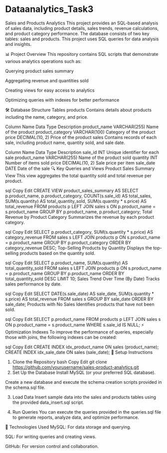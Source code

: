 # Dataanalytics_Task3
Sales and Products Analytics
This project provides an SQL-based analysis of sales data, including product details, sales trends, revenue calculations, and product category performance. The database consists of two key tables: sales and products. This project uses SQL queries for data analysis and insights.

📊 Project Overview
This repository contains SQL scripts that demonstrate various analytics operations such as:

Querying product sales summary

Aggregating revenue and quantities sold

Creating views for easy access to analytics

Optimizing queries with indexes for better performance

🛠 Database Structure
Tables
products
Contains details about products including the name, category, and price.


Column Name	Data Type	Description
product_name	VARCHAR(255)	Name of the product
product_category	VARCHAR(100)	Category of the product
price	DECIMAL(10, 2)	Price of the product
sales
Contains records of each sale, including product name, quantity sold, and sale date.


Column Name	Data Type	Description
sale_id	INT	Unique identifier for each sale
product_name	VARCHAR(255)	Name of the product sold
quantity	INT	Number of items sold
price	DECIMAL(10, 2)	Sale price per item
sale_date	DATE	Date of the sale
🔍 Key Queries and Views
Product Sales Summary View
This view aggregates the total quantity sold and total revenue per product.

sql
Copy
Edit
CREATE VIEW product_sales_summary AS
SELECT 
    p.product_name,
    p.product_category,
    COUNT(s.sale_id) AS total_sales,
    SUM(s.quantity) AS total_quantity_sold,
    SUM(s.quantity * s.price) AS total_revenue
FROM products p
LEFT JOIN sales s ON p.product_name = s.product_name
GROUP BY p.product_name, p.product_category;
Total Revenue by Product Category
Summarizes the revenue by each product category.

sql
Copy
Edit
SELECT 
    p.product_category,
    SUM(s.quantity * s.price) AS category_revenue
FROM sales s
LEFT JOIN products p ON s.product_name = p.product_name
GROUP BY p.product_category
ORDER BY category_revenue DESC;
Top-Selling Products by Quantity
Displays the top-selling products based on the quantity sold.

sql
Copy
Edit
SELECT 
    p.product_name,
    SUM(s.quantity) AS total_quantity_sold
FROM sales s
LEFT JOIN products p ON s.product_name = p.product_name
GROUP BY p.product_name
ORDER BY total_quantity_sold DESC
LIMIT 10;
Sales Trend Over Time (By Date)
Tracks sales performance by date.

sql
Copy
Edit
SELECT 
    DATE(s.sale_date) AS sale_date,
    SUM(s.quantity * s.price) AS total_revenue
FROM sales s
GROUP BY sale_date
ORDER BY sale_date;
Products with No Sales
Identifies products that have not been sold.

sql
Copy
Edit
SELECT 
    p.product_name
FROM products p
LEFT JOIN sales s ON p.product_name = s.product_name
WHERE s.sale_id IS NULL;
⚡ Optimization
Indexes
To improve the performance of queries, especially those with joins, the following indexes can be created:

sql
Copy
Edit
CREATE INDEX idx_product_name ON sales (product_name);
CREATE INDEX idx_sale_date ON sales (sale_date);
📝 Setup Instructions
1. Clone the Repository
bash
Copy
Edit
git clone https://github.com/yourusername/sales-product-analytics.git
2. Set Up the Database
Install MySQL (or your preferred SQL database).

Create a new database and execute the schema creation scripts provided in the schema.sql file.

3. Load Data
Insert sample data into the sales and products tables using the provided data_insert.sql script.

4. Run Queries
You can execute the queries provided in the queries.sql file to generate reports, analyze data, and optimize performance.

🔧 Technologies Used
MySQL: For data storage and querying.

SQL: For writing queries and creating views.

GitHub: For version control and collaboration.

